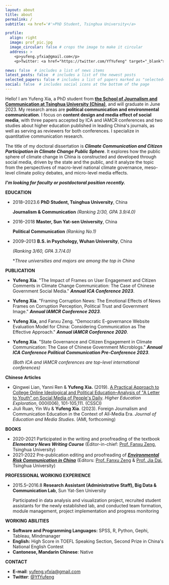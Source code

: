 ```yaml
---
layout: about
title: about
permalink: /
subtitle: <a href='#'>PhD Student, Tsinghua University</a>

profile:
  align: right
  image: prof_pic.jpg
  image_circular: false # crops the image to make it circular
  address: >
    <p>yufeng.yfxia@gmail.com</p>
    <p>Twitter: <a href="https://twitter.com/YfYufeng" target="_blank">@YfYufeng</a></p>

news: false  # includes a list of news items
latest_posts: false  # includes a list of the newest posts
selected_papers: false # includes a list of papers marked as "selected={true}"
social: false  # includes social icons at the bottom of the page
---
```


Hello! I am Yufeng Xia, a PhD student from **[the School of Journalism and Communication at Tsinghua University (China)](https://www.tsjc.tsinghua.edu.cn/en/)**, and will graduate in June 2023. My research areas are **political communication and environmental communication**. I focus on **content design and media effect of social media**, with three papers accepted by ICA and IAMCR conferences and two studies about higher education published in leading China's journals, as well as serving as reviewers for both conferences. I specialize in quantitative communication research.

The title of my doctoral dissertation is ***Climate Communication and Citizen Participation in Climate Change Public Sphere***. It explores how the public sphere of climate change in China is constructed and developed through social media, driven by the state and the public, and it analyze the topic from the perspectives of macro-level national climate governance, meso-level climate policy debates, and micro-level media effects.

***I'm looking for faculty or postdoctoral position recently.***

**EDUCATION**

- 2018–2023.6 **PhD Student, Tsinghua University**, China

  **Journalism & Communication** *(Ranking 2/30, GPA 3.9/4.0)*

- 2016–2018  **Master, Sun Yat-sen University**, China

  **Political Communication** *(Ranking No.1)*

- 2009–2013  **B.S. in Psychology, Wuhan University**, China

  *(Ranking 3/60, GPA 3.7/4.0)*

  **Three universities and majors are among the top in China*

**PUBLICATION** 

- **Yufeng Xia**. "The Impact of Frames on User Engagement and Citizen Comments in Climate Change Communication: The Case of Chinese Government Social Media." ***Annual ICA Conference 2023***.

- **Yufeng Xia**. "Framing Corruption News: The Emotional Effects of News Frames on Corruption Perception, Political Trust and Government Image." ***Annual IAMCR Conference 2023***.

- **Yufeng Xia,** and Fanxu Zeng. "Democratic E-governance Website Evaluation Model for China: Considering Communication as The Effective Approach." ***Annual IAMCR Conference 2020***. 

- **Yufeng Xia**. "State Governance and Citizen Engagement in Climate Communication: The Case of Chinese Government Microblogs." ***Annual ICA Conference Political Communication Pre-Conference 2023***. 

   *(Both ICA and IAMCR conferences are top-level international conferences)*

**Chinese Articles**

- Qingwei Lian, Yanni Ren & **Yufeng Xia.** (2019). [A Practical Approach to College Online Ideological and Political Education–Analysis of "A Letter to Youth" on Social Media of People's Daily](https://kns.cnki.net/kcms2/article/abstract?v=3uoqIhG8C44YLTlOAiTRKibYlV5Vjs7iLik5jEcCI09uHa3oBxtWoI6wGNpGCwXcLLIgl5AZM26joQgqE5c6gzNHTSiFLQ1w&uniplatform=NZKPT&src=copy). *Higher Education Exploration*, 000(006), 101-105,111. (CSSCI)
- Jiuli Ruan, Yin Wu & **Yufeng Xia**. (2023). Foreign Journalism and Communication Education in the Context of All-Media Era. *Journal of Education and Media Studies*. (AMI, forthcoming)

**BOOKS** 

- 2020-2021 Participated in the writing and proofreading of the textbook ***Elementary News Writing Course*** (Editor-in-chief: [Prof. Fanxu Zeng](https://www.tsjc.tsinghua.edu.cn/en/info/1029/1302.htm), Tsinghua University)
- 2021-2022 Pre-publication editing and proofreading of *[**Environmental Risk Communication in China**](https://www.routledge.com/Environmental-Risk-Communication-in-China-Actors-Issues-and-Governance/Dai-Zeng/p/book/9781032103303)* (Editors: [Prof. Fanxu Zeng](https://www.tsjc.tsinghua.edu.cn/en/info/1029/1302.htm) & [Prof. Jia Dai](https://www.tsjc.tsinghua.edu.cn/en/info/1029/1295.htm), Tsinghua University)

**PROFESSIONAL WORKING EXPERIENCE**

- 2015.5–2016.8 **Research Assistant (Administrative Staff), Big Data & Communication Lab**, Sun Yat-Sen University

  Participated in data analysis and visualization project, recruited student assistants for the newly established lab, and conducted team formation, module management, project implementation and progress monitoring

**WORKING ABILITIES**

- **Software and Programming Languages:** SPSS, R, Python, Gephi, Tableau, Mindmanager
- **English:** High Score in TOEFL Speaking Section, Second Prize in China's National English Contest
- **Cantonese, Mandarin Chinese**: Native

**CONTACT**

-  **E-mail**: yufeng.yfxia@gmail.com
-  **Twitter**: <a href="https://twitter.com/YfYufeng" target="_blank">@YfYufeng</a>

